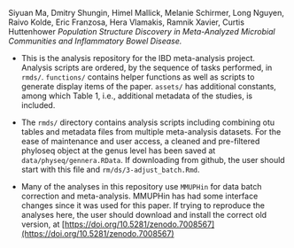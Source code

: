 Siyuan Ma, Dmitry Shungin, Himel Mallick, Melanie Schirmer, Long Nguyen, Raivo Kolde, Eric Franzosa, Hera Vlamakis, Ramnik Xavier, Curtis Huttenhower *Population Structure Discovery in Meta-Analyzed Microbial Communities and Inflammatory Bowel Disease.*

* This is the analysis repository for the IBD meta-analysis project. Analysis scripts are ordered, by the sequence of tasks performed, in `rmds/`. `functions/` contains helper functions as well as scripts to generate display items of the paper. `assets/` has additional constants, among which Table 1, i.e., additional metadata of the studies, is included.

* The `rmds/` directory contains analysis scripts including combining otu tables and metadata files from multiple meta-analysis datasets. For the ease of maintenance and user access, a cleaned and pre-filtered phyloseq object at the genus level has been saved at `data/physeq/gennera.RData`. If downloading from github,
the user should start with this file and `rm/ds/3-adjust_batch.Rmd`.

* Many of the analyses in this repository use `MMUPHin` for data batch correction and meta-analysis. MMUPHin has had some interface changes since it was used for this paper. If trying to reproduce the analyses here, the user should download and install the correct old version, at [https://doi.org/10.5281/zenodo.7008567](https://doi.org/10.5281/zenodo.7008567)

